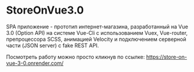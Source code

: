 # StoreOnVue3.0
SPA приложение - прототип интернет-магазина, разработанный на Vue 3.0 (Option API) на системе Vue-Cli с использованием Vuex, Vue-router, препроцессора SCSS, анимацией Velocity и подключением серверной части (JSON server) с fake REST API.

Посмотреть работу можно просто кликнув по ссылке: https://store-on-vue-3-0.onrender.com/
